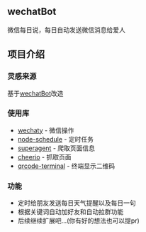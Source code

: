 ## wechatBot
微信每日说，每日自动发送微信消息给爱人

## 项目介绍

### 灵感来源
基于[wechatBot](https://github.com/gengchen528/wechatBot)改造
### 使用库
* [wechaty](https://github.com/Chatie/wechaty) - 微信操作
* [node-schedule](https://github.com/node-schedule/node-schedule) - 定时任务
* [superagent](https://github.com/visionmedia/superagent) - 爬取页面信息
* [cheerio](https://github.com/cheeriojs/cheerio#readme) - 抓取页面
* [qrcode-terminal](https://github.com/gtanner/qrcode-terminal) - 终端显示二维码
### 功能
* 定时给朋友发送每日天气提醒以及每日一句
* 根据关键词自动加好友和自动拉群功能
* 后续继续扩展吧...(你有好的想法也可以提pr)

